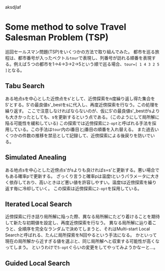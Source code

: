 aksdjlaf
# Some method to solve Travel Salesman Problem (TSP)
巡回セールスマン問題(TSP)をいくつかの方法で取り組んでみた。
都市を巡る旅程は、都市番号が入ったベクトル`tour`で表現し、列番号が訪れる順番を表現する。例えば５つの都市を1->4->3->2->5という順で巡る場合、`tour=[ 1 4 3 2 5 ]`となる。

## Tabu Search
ある地点sを中心とした近傍点をs'として、近傍探索をn度繰り返し得た集合をS'とする。S'の最良値s'\_bestをsに代入し、再度近傍探索を行なう。この処理を繰り返す。
ここで注意しなければならないのが、仮にS'の最良値s'\_bestがsよりも大きかったとしても、sを更新するという点である。（このようにして局所解に陥る可能性を緩和している)
この探索では近傍探索に`2-opt`と呼ばれる手法を採用している。この手法は`tour`内のi番目とj番目の順番を入れ替える。
また過去いくつかの件数の推移を禁忌として記録して、近傍探索による後戻りを防いでいる。

## Simulated Anealing
ある地点sを中心とした近傍点s'がsよりも良ければs=s'と更新する。悪い場合でもある確率pで更新する。
ざっくり言うと確率pは温度tというパラメータに大きく依存しており、高いときほど悪い値を許容しやすい。温度tは近傍探索を繰り返す毎に冷却していく。
この探索は近傍探索に`2-opt`を採用している。

## Iterated Local Search
近傍探索に行き詰り局所解に陥った際、異なる局所解にたどり着けることを期待して新たな初期値を設定し、再度近傍探索を行なう。
異なる局所解に辿り着こうと、全順序を完全なランダムで決めてしまうと、それはMulti-start Local Searchと呼ばれる、たんに局所探索をN回やるという手法になる。
かといって現在の局所解から近すぎる値を選ぶと、同じ局所解へと収束する可能性が高くなってしまう。
というわけで`5-opt`ぐらいの変更をしてやってみようかなーと…。

## Guided Local Search

